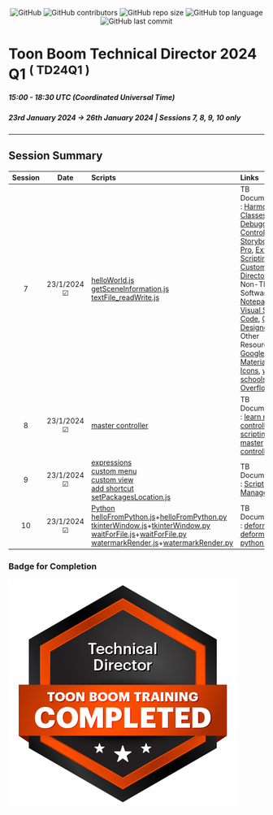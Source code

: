 <div style="text-align:center">

![GitHub](https://img.shields.io/github/license/ToonTools/TD_Course_2024_Q1)
![GitHub contributors](https://img.shields.io/github/contributors/ToonTools/TD_Course_2024_Q1)
![GitHub repo size](https://img.shields.io/github/repo-size/ToonTools/TD_Course_2024_Q1)
![GitHub top language](https://img.shields.io/github/languages/top/ToonTools/TD_Course_2024_Q1)
![GitHub last commit](https://img.shields.io/github/last-commit/ToonTools/TD_Course_2024_Q1)

</div>

# Toon Boom Technical Director 2024 Q1  <sup>( TD24Q1 )</sup>
##### 15:00 - 18:30 UTC (Coordinated Universal Time) 
##### 23rd January 2024 -> 26th January 2024 | Sessions 7, 8, 9, 10 only
---
## Session Summary
| Session | Date | Scripts | Links |
| :----:|:----:|:---|  :---|                                    
| 7 | 23/1/2024 &#9745; |[helloWorld.js](scripts/TD24Q1_07-1_helloWorld.js) <br> [getSceneInformation.js](scripts/TD24Q1_07-2_getSceneInformation.js) <br> [textFile_readWrite.js](scripts/TD24Q1_07-3_textFile_readWrite.js)|TB Documentation : [Harmony Classes](https://docs.toonboom.com/help/harmony-22/scripting/script/classes.html) , [Debugging](https://docs.toonboom.com/help/harmony-20/premium/scripting/troubleshoot-script-error.html?Highlight=debugger), [Control Centre](https://docs.toonboom.com/help/harmony-22/scripting/dbscript/index.html), [Storyboard Pro](https://docs.toonboom.com/help/storyboard-pro-22/storyboard/scripting/reference/index.html), [Extended Scripting API](https://docs.toonboom.com/help/harmony-22/scripting/extended/index.html), [Custom Script Directory](https://docs.toonboom.com/help/harmony-20/premium/scripting/store-script-custom-folder.html?Highlight=TOONBOOM_GLOBAL_SCRIPT_LOCATION) <br> Non-TB Software: [Notepad++](https://notepad-plus-plus.org/downloads/), [Visual Studio Code](https://code.visualstudio.com/Download), [Qt Designer](https://build-system.fman.io/qt-designer-download)<br> Other Resources : [Google Materials Icons](https://fonts.google.com/icons), [w3 schools](https://www.w3schools.com/), [Stack Overflow](https://stackoverflow.com/)         
| 8 | 23/1/2024 &#9745; | [master controller](./masterController/) |  TB Documentation : [learn master controllers]([masterController](https://learn.toonboom.com/modules/master-controllers/topic/introduction-to-master-controllers)), [scripting master controller](https://docs.toonboom.com/help/harmony-22/premium/master-controller/script-master-controller.html)                      
| 9 | 23/1/2024 &#9745; | [expressions](./expressions/) <br>[custom menu](./packages/TD24Q1_customMenu/)<br>[custom view](./packages/TD24Q1_customView/)<br>[add shortcut](./packages/TD24Q1_addShortcut/)<br>[setPackagesLocation.js](./scripts/TD24Q1_09-1_setPackagesLocation.js) | TB Documentation :  [Script Manager](https://docs.toonboom.com/help/harmony-20/scripting/extended/module-ScriptManager.html)
| 10 | 23/1/2024 &#9745;| [Python](./scripts/readme.md) <br> [helloFromPython.js](./scripts/TD24Q1_10-1_helloFromPython.js)+[helloFromPython.py](./scripts/TD24Q1_10-2_helloFromPython.py)<br>[tkinterWindow.js](./scripts/TD24Q1_10-3_tkinterWindow.js)+[tkinterWindow.py](./scripts/TD24Q1_10-4_tkinterWindow.py) <br>[waitForFile.js](./scripts/TD24Q1_10-5_waitForFile.js)+[waitForFile.py](./scripts/TD24Q1_10-6_waitForFile.py) <br>[watermarkRender.js](./scripts/TD24Q1_10-7_watermarkRender.js)+[watermarkRender.py](./scripts/TD24Q1_10-8_watermarkRender.py) <br>|  TB Documentation : [deformer on deformer](https://docs.toonboom.com/help/harmony-22/premium/master-controller/use-deformer-on-deformer.html), [python module](https://docs.toonboom.com/help/harmony-22/scripting/pythonmodule/index.html)

### Badge for Completion
![Technical Director Badge](./badge/TechnicalDirector.png)